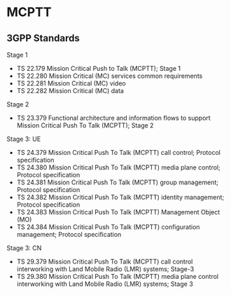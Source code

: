 # MCPTT

## 3GPP Standards
Stage 1
- TS 22.179	Mission Critical Push to Talk (MCPTT); Stage 1
- TS 22.280	Mission Critical (MC) services common requirements	 
- TS 22.281	Mission Critical (MC) video	 
- TS 22.282	Mission Critical (MC) data

Stage 2
- TS 23.379	Functional architecture and information flows to support Mission Critical Push To Talk (MCPTT); Stage 2

Stage 3: UE
- TS 24.379	Mission Critical Push To Talk (MCPTT) call control; Protocol specification	 
- TS 24.380	Mission Critical Push To Talk (MCPTT) media plane control; Protocol specification	 
- TS 24.381	Mission Critical Push To Talk (MCPTT) group management; Protocol specification	 
- TS 24.382	Mission Critical Push To Talk (MCPTT) identity management; Protocol specification	 
- TS 24.383	Mission Critical Push To Talk (MCPTT) Management Object (MO)	 
- TS 24.384	Mission Critical Push To Talk (MCPTT) configuration management; Protocol specification

Stage 3: CN
- TS 29.379	Mission Critical Push To Talk (MCPTT) call control interworking with Land Mobile Radio (LMR) systems; Stage-3	 
- TS 29.380	Mission Critical Push To Talk (MCPTT) media plane control interworking with Land Mobile Radio (LMR) systems; Stage 3

